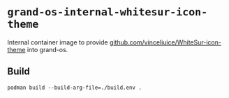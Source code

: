 # `grand-os-internal-whitesur-icon-theme`

Internal container image to provide
[github.com/vinceliuice/WhiteSur-icon-theme](https://github.com/vinceliuice/WhiteSur-icon-theme)
into grand-os.

## Build

```shell
podman build --build-arg-file=./build.env .
```
